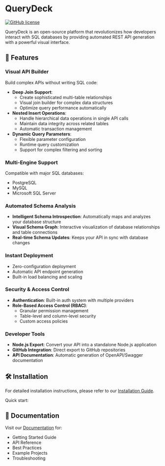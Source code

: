# QueryDeck

[![GitHub license](https://img.shields.io/github/license/QueryDeck/querydeck)](https://github.com/QueryDeck/querydeck/blob/prod/LICENSE)

QueryDeck is an open-source platform that revolutionizes how developers interact with SQL databases by providing automated REST API generation with a powerful visual interface.

## 🚀 Features

### Visual API Builder
Build complex APIs without writing SQL code:
- **Deep Join Support**: 
  - Create sophisticated multi-table relationships
  - Visual join builder for complex data structures
  - Optimize query performance automatically
- **Nested Insert Operations**: 
  - Handle hierarchical data operations in single API calls
  - Maintain data integrity across related tables
  - Automatic transaction management
- **Dynamic Query Parameters**: 
  - Flexible parameter configuration
  - Runtime query customization
  - Support for complex filtering and sorting

### Multi-Engine Support
Compatible with major SQL databases:
- PostgreSQL
- MySQL
- Microsoft SQL Server

### Automated Schema Analysis
- **Intelligent Schema Introspection**: Automatically maps and analyzes your database structure
- **Visual Schema Graph**: Interactive visualization of database relationships and table connections
- **Real-time Schema Updates**: Keeps your API in sync with database changes

### Instant Deployment
- Zero-configuration deployment
- Automatic API endpoint generation
- Built-in load balancing and scaling

### Security & Access Control
- **Authentication**: Built-in auth system with multiple providers
- **Role-Based Access Control (RBAC)**: 
  - Granular permission management
  - Table-level and column-level security
  - Custom access policies

### Developer Tools
- **Node.js Export**: Convert your API into a standalone Node.js application
- **GitHub Integration**: Direct export to GitHub repositories
- **API Documentation**: Automatic generation of OpenAPI/Swagger documentation

## 🛠️ Installation

For detailed installation instructions, please refer to our [Installation Guide](https://github.com/QueryDeck/querydeck/blob/prod/Installation.md).

Quick start:
## 📖 Documentation

Visit our [Documentation](https://docs.querydeck.io/docs) for:
- Getting Started Guide
- API Reference
- Best Practices
- Example Projects
- Troubleshooting
